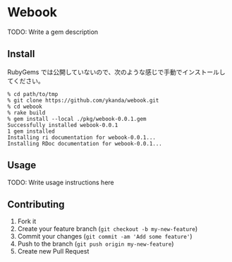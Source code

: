 # Webook

TODO: Write a gem description

## Install

RubyGems では公開していないので、次のような感じで手動でインストールしてください。

    % cd path/to/tmp
    % git clone https://github.com/ykanda/webook.git
    % cd webook
    % rake build
    % gem install --local ./pkg/webook-0.0.1.gem 
    Successfully installed webook-0.0.1
    1 gem installed
    Installing ri documentation for webook-0.0.1...
    Installing RDoc documentation for webook-0.0.1...

## Usage

TODO: Write usage instructions here

## Contributing

1. Fork it
2. Create your feature branch (`git checkout -b my-new-feature`)
3. Commit your changes (`git commit -am 'Add some feature'`)
4. Push to the branch (`git push origin my-new-feature`)
5. Create new Pull Request
